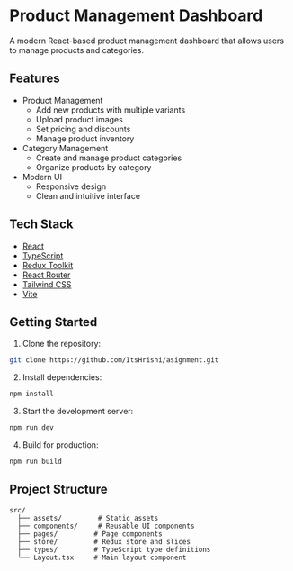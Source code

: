 # Product Management Dashboard

A modern React-based product management dashboard that allows users to manage products and categories.

## Features

- Product Management
  - Add new products with multiple variants
  - Upload product images
  - Set pricing and discounts
  - Manage product inventory
- Category Management
  - Create and manage product categories
  - Organize products by category
- Modern UI
  - Responsive design
  - Clean and intuitive interface

## Tech Stack

- [React](https://reactjs.org/)
- [TypeScript](https://www.typescriptlang.org/)
- [Redux Toolkit](https://redux-toolkit.js.org/)
- [React Router](https://reactrouter.com/)
- [Tailwind CSS](https://tailwindcss.com/)
- [Vite](https://vitejs.dev/)

## Getting Started

1. Clone the repository:

```bash
git clone https://github.com/ItsHrishi/asignment.git
```

2. Install dependencies:

```bash
npm install
```

3. Start the development server:

```bash
npm run dev
```

4. Build for production:

```bash
npm run build
```

## Project Structure

```
src/
  ├── assets/         # Static assets
  ├── components/     # Reusable UI components
  ├── pages/         # Page components
  ├── store/         # Redux store and slices
  ├── types/         # TypeScript type definitions
  └── Layout.tsx     # Main layout component
```
